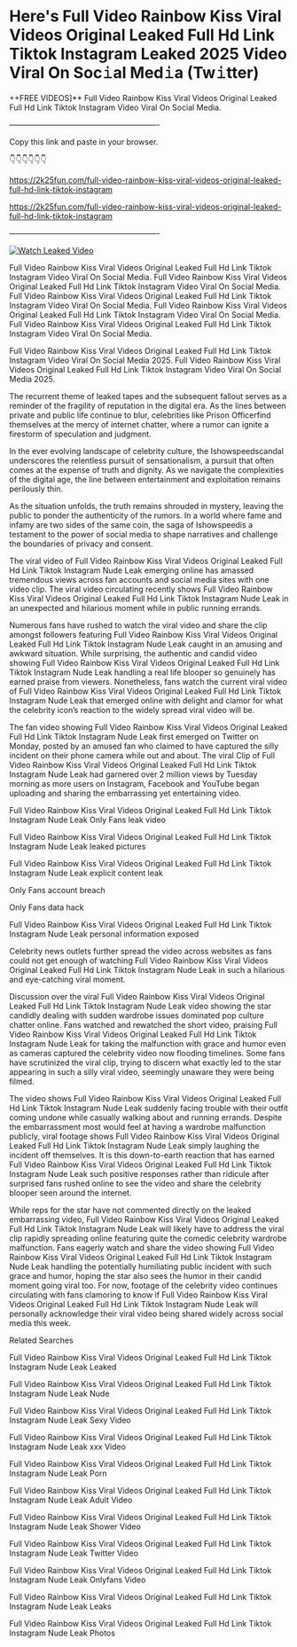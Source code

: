 # Here's Full Video Rainbow Kiss Viral Videos Original Leaked Full Hd Link Tiktok Instagram Leaked 2025 Video Viral On Soc𝚒al Med𝚒a (Tw𝚒tter)

++FREE VIDEOS]** Full Video Rainbow Kiss Viral Videos Original Leaked Full Hd Link Tiktok Instagram Video Viral On Social Media.

———————————————————-

Copy this link and paste in your browser.

👇👇👇👇👇👇

https://2k25fun.com/full-video-rainbow-kiss-viral-videos-original-leaked-full-hd-link-tiktok-instagram

https://2k25fun.com/full-video-rainbow-kiss-viral-videos-original-leaked-full-hd-link-tiktok-instagram

———————————————————-

[![Watch Leaked Video](https://miro.medium.com/v2/resize:fit:828/format:webp/1*cilzJN44JGOrTw9NJCrNHA.gif "Watch Leaked Video")](https://2k25fun.com/full-video-rainbow-kiss-viral-videos-original-leaked-full-hd-link-tiktok-instagram)

Full Video Rainbow Kiss Viral Videos Original Leaked Full Hd Link Tiktok Instagram Video Viral On Social Media. Full Video Rainbow Kiss Viral Videos Original Leaked Full Hd Link Tiktok Instagram Video Viral On Social Media. Full Video Rainbow Kiss Viral Videos Original Leaked Full Hd Link Tiktok Instagram Video Viral On Social Media. Full Video Rainbow Kiss Viral Videos Original Leaked Full Hd Link Tiktok Instagram Video Viral On Social Media. Full Video Rainbow Kiss Viral Videos Original Leaked Full Hd Link Tiktok Instagram Video Viral On Social Media.

Full Video Rainbow Kiss Viral Videos Original Leaked Full Hd Link Tiktok Instagram Video Viral On Social Media 2025. Full Video Rainbow Kiss Viral Videos Original Leaked Full Hd Link Tiktok Instagram Video Viral On Social Media 2025.

The recurrent theme of leaked tapes and the subsequent fallout serves as a reminder of the fragility of reputation in the digital era. As the lines between private and public life continue to blur, celebrities like Prison Officerfind themselves at the mercy of internet chatter, where a rumor can ignite a firestorm of speculation and judgment.

In the ever evolving landscape of celebrity culture, the Ishowspeedscandal underscores the relentless pursuit of sensationalism, a pursuit that often comes at the expense of truth and dignity. As we navigate the complexities of the digital age, the line between entertainment and exploitation remains perilously thin.

As the situation unfolds, the truth remains shrouded in mystery, leaving the public to ponder the authenticity of the rumors. In a world where fame and infamy are two sides of the same coin, the saga of Ishowspeedis a testament to the power of social media to shape narratives and challenge the boundaries of privacy and consent.

The viral video of Full Video Rainbow Kiss Viral Videos Original Leaked Full Hd Link Tiktok Instagram Nude Leak emerging online has amassed tremendous views across fan accounts and social media sites with one video clip. The viral video circulating recently shows Full Video Rainbow Kiss Viral Videos Original Leaked Full Hd Link Tiktok Instagram Nude Leak in an unexpected and hilarious moment while in public running errands.

Numerous fans have rushed to watch the viral video and share the clip amongst followers featuring Full Video Rainbow Kiss Viral Videos Original Leaked Full Hd Link Tiktok Instagram Nude Leak caught in an amusing and awkward situation. While surprising, the authentic and candid video showing Full Video Rainbow Kiss Viral Videos Original Leaked Full Hd Link Tiktok Instagram Nude Leak handling a real life blooper so genuinely has earned praise from viewers. Nonetheless, fans watch the current viral video of Full Video Rainbow Kiss Viral Videos Original Leaked Full Hd Link Tiktok Instagram Nude Leak that emerged online with delight and clamor for what the celebrity icon’s reaction to the widely spread viral video will be.

The fan video showing Full Video Rainbow Kiss Viral Videos Original Leaked Full Hd Link Tiktok Instagram Nude Leak first emerged on Twitter on Monday, posted by an amused fan who claimed to have captured the silly incident on their phone camera while out and about. The viral Clip of Full Video Rainbow Kiss Viral Videos Original Leaked Full Hd Link Tiktok Instagram Nude Leak had garnered over 2 million views by Tuesday morning as more users on Instagram, Facebook and YouTube began uploading and sharing the embarrassing yet entertaining video.

Full Video Rainbow Kiss Viral Videos Original Leaked Full Hd Link Tiktok Instagram Nude Leak Only Fans leak video

Full Video Rainbow Kiss Viral Videos Original Leaked Full Hd Link Tiktok Instagram Nude Leak leaked pictures

Full Video Rainbow Kiss Viral Videos Original Leaked Full Hd Link Tiktok Instagram Nude Leak explicit content leak

Only Fans account breach

Only Fans data hack

Full Video Rainbow Kiss Viral Videos Original Leaked Full Hd Link Tiktok Instagram Nude Leak personal information exposed

Celebrity news outlets further spread the video across websites as fans could not get enough of watching Full Video Rainbow Kiss Viral Videos Original Leaked Full Hd Link Tiktok Instagram Nude Leak in such a hilarious and eye-catching viral moment.

Discussion over the viral Full Video Rainbow Kiss Viral Videos Original Leaked Full Hd Link Tiktok Instagram Nude Leak video showing the star candidly dealing with sudden wardrobe issues dominated pop culture chatter online. Fans watched and rewatched the short video, praising Full Video Rainbow Kiss Viral Videos Original Leaked Full Hd Link Tiktok Instagram Nude Leak for taking the malfunction with grace and humor even as cameras captured the celebrity video now flooding timelines. Some fans have scrutinized the viral clip, trying to discern what exactly led to the star appearing in such a silly viral video, seemingly unaware they were being filmed.

The video shows Full Video Rainbow Kiss Viral Videos Original Leaked Full Hd Link Tiktok Instagram Nude Leak suddenly facing trouble with their outfit coming undone while casually walking about and running errands. Despite the embarrassment most would feel at having a wardrobe malfunction publicly, viral footage shows Full Video Rainbow Kiss Viral Videos Original Leaked Full Hd Link Tiktok Instagram Nude Leak simply laughing the incident off themselves. It is this down-to-earth reaction that has earned Full Video Rainbow Kiss Viral Videos Original Leaked Full Hd Link Tiktok Instagram Nude Leak such positive responses rather than ridicule after surprised fans rushed online to see the video and share the celebrity blooper seen around the internet.

While reps for the star have not commented directly on the leaked embarrassing video, Full Video Rainbow Kiss Viral Videos Original Leaked Full Hd Link Tiktok Instagram Nude Leak will likely have to address the viral clip rapidly spreading online featuring quite the comedic celebrity wardrobe malfunction. Fans eagerly watch and share the video showing Full Video Rainbow Kiss Viral Videos Original Leaked Full Hd Link Tiktok Instagram Nude Leak handling the potentially humiliating public incident with such grace and humor, hoping the star also sees the humor in their candid moment going viral too. For now, footage of the celebrity video continues circulating with fans clamoring to know if Full Video Rainbow Kiss Viral Videos Original Leaked Full Hd Link Tiktok Instagram Nude Leak will personally acknowledge their viral video being shared widely across social media this week.

Related Searches

Full Video Rainbow Kiss Viral Videos Original Leaked Full Hd Link Tiktok Instagram Nude Leak Leaked

Full Video Rainbow Kiss Viral Videos Original Leaked Full Hd Link Tiktok Instagram Nude Leak Nude

Full Video Rainbow Kiss Viral Videos Original Leaked Full Hd Link Tiktok Instagram Nude Leak Sexy Video

Full Video Rainbow Kiss Viral Videos Original Leaked Full Hd Link Tiktok Instagram Nude Leak xxx Video

Full Video Rainbow Kiss Viral Videos Original Leaked Full Hd Link Tiktok Instagram Nude Leak Porn

Full Video Rainbow Kiss Viral Videos Original Leaked Full Hd Link Tiktok Instagram Nude Leak Adult Video

Full Video Rainbow Kiss Viral Videos Original Leaked Full Hd Link Tiktok Instagram Nude Leak Shower Video

Full Video Rainbow Kiss Viral Videos Original Leaked Full Hd Link Tiktok Instagram Nude Leak Twitter Video

Full Video Rainbow Kiss Viral Videos Original Leaked Full Hd Link Tiktok Instagram Nude Leak Onlyfans Video

Full Video Rainbow Kiss Viral Videos Original Leaked Full Hd Link Tiktok Instagram Nude Leak Leaks

Full Video Rainbow Kiss Viral Videos Original Leaked Full Hd Link Tiktok Instagram Nude Leak Photos